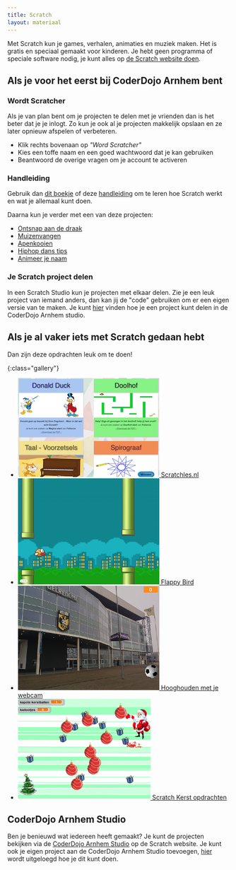 ```yaml
---
title: Scratch
layout: materiaal
---
```

Met Scratch kun je games, verhalen, animaties en muziek maken. Het is gratis en speciaal gemaakt voor kinderen. Je hebt geen programma of speciale software nodig, je kunt alles op [de Scratch website doen](https://scratch.mit.edu). 

Als je voor het eerst bij CoderDojo Arnhem bent
-----------------------------------------------
### Wordt Scratcher
Als je van plan bent om je projecten te delen met je vrienden dan is het beter dat je je inlogt. Zo kun je ook al je projecten makkelijk opslaan en ze later opnieuw afspelen of verbeteren.

- Klik rechts bovenaan op *"Word Scratcher"*
- Kies een toffe naam en een goed wachtwoord dat je kan gebruiken
- Beantwoord de overige vragen om je account te activeren

### Handleiding
Gebruik dan [dit boekje](http://mmi.tudelft.nl/scratch/Scratch%20boekje%20TU%20Delft.pdf) of deze [handleiding](/static/pdf/Programmeren-met-Scratch.pdf) om te leren hoe Scratch werkt en wat je allemaal kunt doen.

Daarna kun je verder met een van deze projecten: 

- [Ontsnap aan de draak](/static/pdf/Boek_ontsnap-aan-de-draak.pdf)
- [Muizenvangen](/static/pdf/Muizenvangen-kaartenset.pdf)
- [Apenkooien](/static/pdf/Boek_apenkooien.pdf)
- [Hiphop dans tips](/static/pdf/hiphop-dans_tips_kaarten.pdf)
- [Animeer je naam](/static/pdf/animeer-je-naam-kaarten.pdf)

### Je Scratch project delen
In een Scratch Studio kun je projecten met elkaar delen. Zie je een leuk project van iemand anders, dan kan jij de "code" gebruiken om er een eigen versie van te maken. Je kunt [hier](/2016/06/25/scratch-projecten-delen.html) vinden hoe je een project kunt delen in de CoderDojo Arnhem studio.

Als je al vaker iets met Scratch gedaan hebt
--------------------------------------------
Dan zijn deze opdrachten leuk om te doen!

{:class="gallery"}
- [![Scratchles.nl](/static/img/scratchles.png) Scratchles.nl](https://scratchles.nl/)
- [![Bouw Flappy Bird in Scratch](/static/img/flappybird.png)
 Flappy Bird](/2017/09/16/scratch-flappybird.html)
- [![Hooghouden met je webcam](/static/img/scratch-hooghouden.png) Hooghouden met je webcam](/2017/05/20/scratch-hooghouden.html)
- [![Scratch Kerst opdrachten](/static/img/kerstspel-300x228.png) Scratch Kerst opdrachten](/materiaal/scratch-kerst)


CoderDojo Arnhem Studio
-----------------------
Ben je benieuwd wat iedereen heeft gemaakt? Je kunt de projecten bekijken via de [CoderDojo Arnhem Studio](https://scratch.mit.edu/studios/2502768) op de Scratch website. Je kunt ook je eigen project aan de CoderDojo Arnhem Studio toevoegen, [hier](/2016/06/25/scratch-projecten-delen.html) wordt uitgeloegd hoe je dit kunt doen.